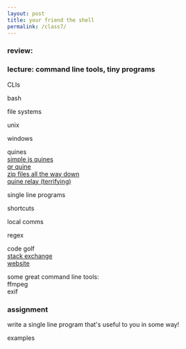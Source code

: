 ```yaml
---  
layout: post  
title: your friend the shell  
permalink: /class7/  
---  
```

  
### review:   
  
### lecture: command line tools, tiny programs  
  
  
  
CLIs  
  
bash  
  
file systems  
  
unix  
  
windows  
  
quines  
[simple js quines](https://2ality.com/2012/09/javascript-quine.html)  
[qr quine](https://www.quaxio.com/qrquine/)  
[zip files all the way down](https://research.swtch.com/zip)  
[quine relay (terrifying)](https://github.com/mame/quine-relay)  
  
single line programs  
  
shortcuts  
  
local comms  
  
regex  
  
code golf  
[stack exchange](https://codegolf.stackexchange.com)  
[website](https://code-golf.io)  
  
some great command line tools:  
ffmpeg   
exif  
  
### assignment  
write a single line program that's useful to you in some way!  
  
examples